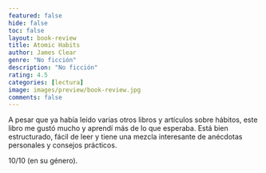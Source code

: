 ```yaml
---
featured: false
hide: false
toc: false
layout: book-review
title: Atomic Habits 
author: James Clear 
genre: "No ficción"
description: "No ficción"
rating: 4.5
categories: [lectura]
image: images/preview/book-review.jpg
comments: false
---
```


A pesar que ya había leído varias otros libros y artículos sobre hábitos, este libro me gustó mucho y aprendí más de lo que esperaba. Está bien estructurado, fácil de leer y tiene una mezcla interesante de anécdotas personales y consejos prácticos. 

10/10 (en su género).
